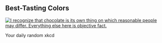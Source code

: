 ## Best-Tasting Colors
[![I recognize that chocolate is its own thing on which reasonable people may differ. Everything else here is objective fact.](https://imgs.xkcd.com/comics/best_tasting_colors.png)](https://xkcd.com/1811/ "I recognize that chocolate is its own thing on which reasonable people may differ. Everything else here is objective fact.")

Your daily random xkcd
